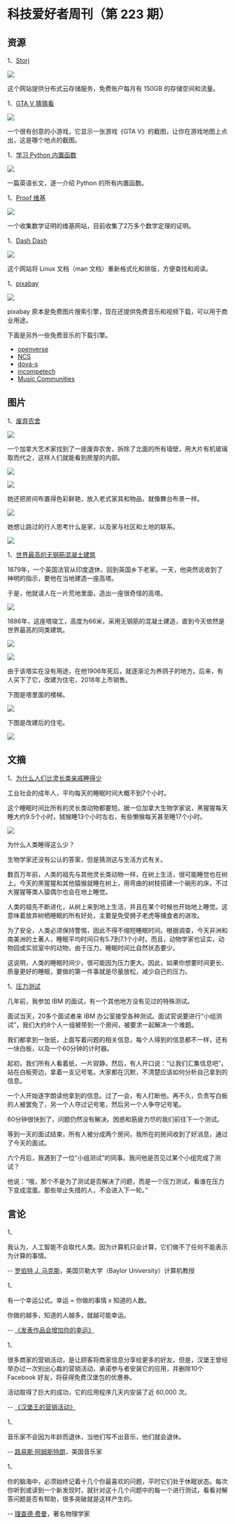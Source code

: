 # 科技爱好者周刊（第 223 期）

## 资源

1、[Storj](https://www.storj.io/)

![](https://cdn.beekka.com/blogimg/asset/202207/bg2022070703.webp)

这个网站提供分布式云存储服务，免费账户每月有 150GB 的存储空间和流量。

1、[GTA V 猜猜看](https://gta-geoguesser.com/index.html/)

![](https://cdn.beekka.com/blogimg/asset/202207/bg2022070705.webp)

一个很有创意的小游戏，它显示一张游戏《GTA V》的截图，让你在游戏地图上点出，这是哪个地点的截图。

1、[学习 Python 内置函数](https://sadh.life/post/builtins/)

![](https://cdn.beekka.com/blogimg/asset/202207/bg2022070707.webp)

一篇英语长文，逐一介绍 Python 的所有内置函数。

1、[Proof 维基](https://proofwiki.org/wiki/Main_Page)

![](https://cdn.beekka.com/blogimg/asset/202205/bg2022050801.webp)

一个收集数学证明的维基网站，目前收集了2万多个数学定理的证明。

1、[Dash Dash](https://dashdash.io/)

![](https://cdn.beekka.com/blogimg/asset/202205/bg2022050802.webp)

这个网站将 Linux 文档（man 文档）重新格式化和排版，方便查找和阅读。

1、[pixabay](https://pixabay.com/music/)

![](https://cdn.beekka.com/blogimg/asset/202205/bg2022050902.webp)

pixabay 原本是免费图片搜索引擎，现在还提供免费音乐和视频下载，可以用于商业用途。

下面是另外一些免费音乐的下载引擎。

- [openverse](https://wordpress.org/openverse/)
- [NCS](https://ncs.io/)
- [dova-s](https://dova-s.jp/EN/)
- [incompetech](https://incompetech.com/music/royalty-free/music.html)
- [Music Communities](https://creativecommons.org/about/program-areas/arts-culture/arts-culture-resources/music-communities/)

## 图片

1、[废弃农舍](https://www.thisiscolossal.com/2022/04/heather-benning-dollhouse/)

![](https://cdn.beekka.com/blogimg/asset/202205/bg2022050503.webp)

一个加拿大艺术家找到了一座废弃农舍，拆除了北面的所有墙壁，用大片有机玻璃取而代之，这样人们就能看到房屋的内部。

![](https://cdn.beekka.com/blogimg/asset/202205/bg2022050504.webp)

![](https://cdn.beekka.com/blogimg/asset/202205/bg2022050505.webp)

她还把房间布置得色彩鲜艳，放入老式家具和物品，就像舞台布景一样。

![](https://cdn.beekka.com/blogimg/asset/202205/bg2022050507.webp)

她想让路过的行人思考什么是家，以及家与社区和土地的联系。

![](https://cdn.beekka.com/blogimg/asset/202205/bg2022050508.webp)

1、[世界最高的无钢筋混凝土建筑](https://www.amusingplanet.com/2020/08/sway-tower-14-story-folly-and-world.html)

1879年，一个英国法官从印度退休，回到英国乡下老家。一天，他突然说收到了神明的指示，要他在当地建造一座高塔。

于是，他就请人在一片荒地里面，造出一座很奇怪的高塔。

![](https://cdn.beekka.com/blogimg/asset/202205/bg2022050511.webp)

1886年，这座塔竣工，高度为66米，采用无钢筋的混凝土建造，直到今天依然是世界最高的同类建筑。

![](https://cdn.beekka.com/blogimg/asset/202205/bg2022050512.webp)

![](https://cdn.beekka.com/blogimg/asset/202205/bg2022050513.webp)

由于该塔实在没有用途，在他1906年死后，就逐渐沦为养鸽子的地方。后来，有人买下了它，改建为住宅，2018年上市销售。

下图是塔里面的楼梯。

![](https://cdn.beekka.com/blogimg/asset/202205/bg2022050514.webp)

下图是改建后的住宅。

![](https://cdn.beekka.com/blogimg/asset/202205/bg2022050515.webp)

## 文摘

1、[为什么人们比灵长类亲戚睡得少](https://knowablemagazine.org/article/society/2022/why-people-sleep-less-than-primate-relatives)

工业社会的成年人，平均每天的睡眠时间大概不到7个小时。

这个睡眠时间比所有的灵长类动物都要短。据一位加拿大生物学家说，黑猩猩每天睡大约9.5个小时，狨猴睡13个小时左右，有些懒猴每天甚至睡17个小时。 

![](https://cdn.beekka.com/blogimg/asset/202205/bg2022050104.webp)

为什么人类睡得这么少？

生物学家还没有公认的答案，但是猜测这与生活方式有关。

数百万年前，人类的祖先与其他灵长类动物一样，在树上生活，很可能睡觉也在树上。今天的黑猩猩和其他猿猴就睡在树上，用弯曲的树枝搭建一个碗形的床，不过大猩猩等类人猿偶尔也会在地上睡觉。

人类的祖先不断进化，从树上来到地上生活，并且在某个时候也开始地上睡觉。这意味着放弃树栖睡眠的所有好处，主要是免受狮子老虎等捕食者的进攻。

为了安全，人类必须保持警惕，因此不得不缩短睡眠时间。根据调查，今天非洲和南美洲的土著人，睡眠平均时间只有5.7到7.1个小时。而且，动物学家也证实，动物园或实验室中的动物，由于压力，睡眠时间比自然状态要少。

这说明，人类的睡眠时间少，很可能因为压力更大。因此，如果你想要时间更长、质量更好的睡眠，要做的第一件事就是尽量放松，减少自己的压力。

1、[压力测试](https://johnpublic.mataroa.blog/blog/the-asshole-test/)

几年前，我参加 IBM 的面试，有一个其他地方没有见过的特殊测试。

面试当天，20多个面试者来 IBM 办公室接受各种测试。面试官说要进行“小组测试”，我们大约8个人一组被带到一个房间，被要求一起解决一个难题。

我们都拿到一张纸，上面写着问题的相关信息，每个人得到的信息都不一样，还有一块白板，以及一个60分钟的计时器。

起初，我们所有人看着纸，一片寂静。然后，有人开口说：“让我们汇集信息吧”，站在白板旁边，拿着一支记号笔。大家都在沉默，不清楚应该如何分析自己拿到的信息。

一个人开始逐字朗读他拿到的信息。过了一会，有人打断他。再不久，负责写白板的人被罢免了，另一个人夺过记号笔，然后另一个人争夺记号笔。

60分钟很快到了，问题仍然没有解决。困惑和筋疲力尽的我们前往下一个测试。

等到一天的面试结束，所有人被分成两个房间，我所在的房间收到了好消息，通过了今天的面试。

六个月后，我遇到了一位“小组测试”的同事。我问他是否见过某个小组完成了测试？

他说：“哦，那个不是为了测试是否解决了问题，而是一个压力测试，看谁在压力下变成混蛋。那些举止失措的人，不会进入下一轮。”

## 言论

1、

我认为，人工智能不会取代人类。因为计算机只会计算，它们做不了任何不能表示为计算的事情。

-- [罗伯特 J. 马克斯](https://mindmatters.ai/2022/07/marks-forget-the-hype-thinking-machines-cant-replace-humans/)，美国贝勒大学（Baylor University）计算机教授

1、

有一个幸运公式。幸运 = 你做的事情 x 知道的人数。

你做的越多，知道的人越多，就越可能幸运。

-- [《发表作品会增加你的幸运》](https://github.com/readme/guides/publishing-your-work)

1、

很多商家的营销活动，是让顾客将商家信息分享给更多的好友。但是，汉堡王曾经举办过一次别出心裁的营销活动，承诺参与者安装它的应用，并删除10个 Facebook 好友，将获得免费汉堡包的优惠券。

活动取得了巨大的成功，它的应用程序几天内安装了近 60,000 次。

-- [《汉堡王的营销活动》](https://www.cnet.com/news/the-dark-secrets-of-whopper-sacrifice/)

1、

音乐家不会因为年龄而退休，当他们写不出音乐，他们就会退休。

-- [路易斯·阿姆斯特朗](https://www.brainyquote.com/quotes/louis_armstrong_100265)，美国音乐家

1、

你的脑海中，必须始终记着十几个你最喜欢的问题，平时它们处于休眠状态。每次你听到或读到一个新发现时，就针对这十几个问题中的每一个进行测试，看看对解答问题是否有帮助，很多突破就是这样产生的。

-- [理查德·费曼](https://alumni.media.mit.edu/~cahn/life/gian-carlo-rota-10-lessons.html)，著名物理学家